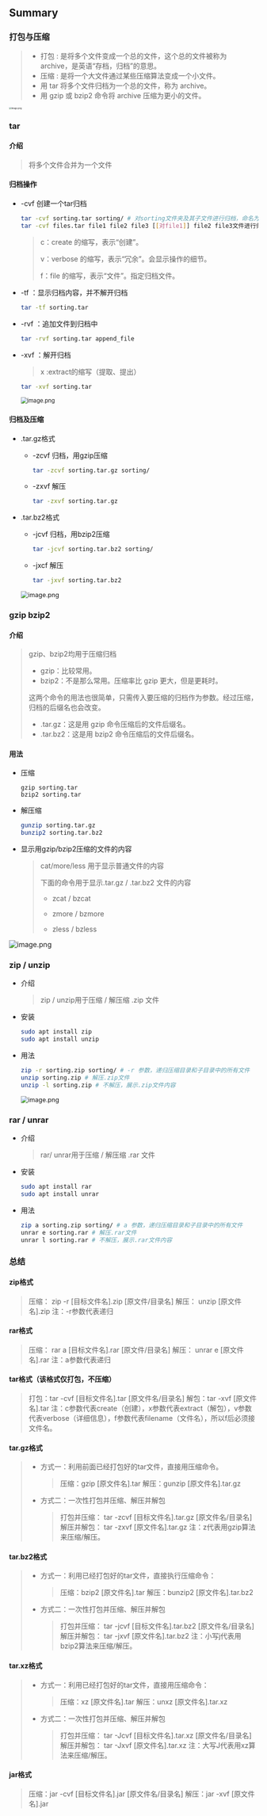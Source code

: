 ## Summary

### 打包与压缩



> * 打包 : 是将多个文件变成一个总的文件，这个总的文件被称为 archive，是英语“存档，归档”的意思。
> * 压缩 : 是将一个大文件通过某些压缩算法变成一个小文件。
> * 用 tar 将多个文件归档为一个总的文件，称为 archive。
> * 用 gzip 或 bzip2 命令将 archive 压缩为更小的文件。

<img src="https://i.loli.net/2020/03/22/VbKBohJ2rD8CYLn.png" alt="image.png" style="zoom:30%;" />

### tar

#### 介绍

> 将多个文件合并为一个文件

#### 归档操作

- -cvf 创建一个tar归档

  ```bash
  tar -cvf sorting.tar sorting/ # 对sorting文件夹及其子文件进行归档，命名为sorting.tar
  tar -cvf files.tar file1 file2 file3 [[对file1]] file2 file3文件进行归档，命名为files.tar
  ```

  > c：create 的缩写，表示“创建”。
  >
  > v：verbose 的缩写，表示“冗余”。会显示操作的细节。
  >
  > f：file 的缩写，表示“文件”。指定归档文件。

- -tf ：显示归档内容，并不解开归档

  ```bash
  tar -tf sorting.tar
  ```

- -rvf ：追加文件到归档中

  ```bash
  tar -rvf sorting.tar append_file
  ```

- -xvf ：解开归档

  > x :extract的缩写（提取、提出）

  ```bash
  tar -xvf sorting.tar
  ```

  <img src="https://i.loli.net/2020/03/23/d6yDSBJsCFr1MRG.png" alt="image.png" style="zoom:80%;" />



#### 归档及压缩

- .tar.gz格式

  - -zcvf 归档，用gzip压缩

    ```bash
    tar -zcvf sorting.tar.gz sorting/
    ```

  - -zxvf 解压

    ```bash
    tar -zxvf sorting.tar.gz
    ```

- .tar.bz2格式

  - -jcvf 归档，用bzip2压缩

    ```bash
    tar -jcvf sorting.tar.bz2 sorting/
    ```

  - -jxcf 解压

    ```bash
    tar -jxvf sorting.tar.bz2
    ```

  <img src="https://i.loli.net/2020/03/23/wM8qIiN2UBAOuh3.png" alt="image.png" style="zoom:90%;" />

  

### gzip bzip2

#### 介绍

  > gzip、bzip2均用于压缩归档
  >
  > * gzip：比较常用。
  > * bzip2：不是那么常用。压缩率比 gzip 更大，但是更耗时。
  >
  > 这两个命令的用法也很简单，只需传入要压缩的归档作为参数。经过压缩，归档的后缀名也会改变。
  >
  > * .tar.gz：这是用 gzip 命令压缩后的文件后缀名。
  > * .tar.bz2：这是用 bzip2 命令压缩后的文件后缀名。

#### 用法

  - 压缩

    ```
    gzip sorting.tar
    bzip2 sorting.tar
    ```

  - 解压缩

    ```bash
    gunzip sorting.tar.gz
    bunzip2 sorting.tar.bz2
    ```

  - 显示用gzip/bzip2压缩的文件的内容

    > cat/more/less 用于显示普通文件的内容
    >
    > 下面的命令用于显示.tar.gz / .tar.bz2 文件的内容
    >
    > - zcat / bzcat
    >
    > - zmore / bzmore
    >
    > - zless / bzless 

  ![image.png](https://i.loli.net/2020/03/23/lVXxf7cMG2YokWm.png)

  

### zip / unzip  

- 介绍

  > zip / unzip用于压缩 / 解压缩 .zip 文件

- 安装

  ```bash
  sudo apt install zip
  sudo apt install unzip
  ```

- 用法

  ```bash
  zip -r sorting.zip sorting/ # -r 参数，递归压缩目录和子目录中的所有文件
  unzip sorting.zip # 解压.zip文件
  unzip -l sorting.zip # 不解压，展示.zip文件内容
  ```

  <img src="https://i.loli.net/2020/03/23/epZ7CIYi3orT6X9.png" alt="image.png" style="zoom:90%;" />

  

  

### rar / unrar

- 介绍

  > rar/ unrar用于压缩 / 解压缩 .rar 文件

- 安装

  ```bash
  sudo apt install rar
  sudo apt install unrar
  ```

- 用法

  ```bash
  zip a sorting.zip sorting/ # a 参数，递归压缩目录和子目录中的所有文件
  unrar e sorting.rar # 解压.rar文件
  unrar l sorting.rar # 不解压，展示.rar文件内容
  ```



### 总结

#### zip格式

> 压缩： zip -r [目标文件名].zip [原文件/目录名]
> 解压： unzip [原文件名].zip
> 注：-r参数代表递归



#### rar格式

> 压缩： rar a [目标文件名].rar [原文件/目录名]
> 解压： unrar e [原文件名].rar
> 注：a参数代表递归



#### tar格式（该格式仅打包，不压缩）

> 打包：tar -cvf [目标文件名].tar [原文件名/目录名]
> 解包：tar -xvf [原文件名].tar
> 注：c参数代表create（创建），x参数代表extract（解包），v参数代表verbose（详细信息），f参数代表filename（文件名），所以f后必须接文件名。



#### tar.gz格式

> - 方式一：利用前面已经打包好的tar文件，直接用压缩命令。
>
>   > 压缩：gzip [原文件名].tar
>   > 解压：gunzip [原文件名].tar.gz
>
> - 方式二：一次性打包并压缩、解压并解包
>
>   > 打包并压缩： tar -zcvf [目标文件名].tar.gz [原文件名/目录名]
>   > 解压并解包： tar -zxvf [原文件名].tar.gz
>   > 注：z代表用gzip算法来压缩/解压。



#### tar.bz2格式

> - 方式一：利用已经打包好的tar文件，直接执行压缩命令：
>
>   > 压缩：bzip2 [原文件名].tar
>   > 解压：bunzip2 [原文件名].tar.bz2
>
> - 方式二：一次性打包并压缩、解压并解包
>
>   > 打包并压缩： tar -jcvf [目标文件名].tar.bz2 [原文件名/目录名]
>   > 解压并解包： tar -jxvf [原文件名].tar.bz2
>   > 注：小写j代表用bzip2算法来压缩/解压。



#### tar.xz格式

> - 方式一：利用已经打包好的tar文件，直接用压缩命令：
>
>   > 压缩：xz [原文件名].tar
>   > 解压：unxz [原文件名].tar.xz
>
> - 方式二：一次性打包并压缩、解压并解包
>
>   > 打包并压缩： tar -Jcvf [目标文件名].tar.xz [原文件名/目录名]
>   > 解压并解包： tar -Jxvf [原文件名].tar.xz
>   > 注：大写J代表用xz算法来压缩/解压。



#### jar格式

> 压缩：jar -cvf [目标文件名].jar [原文件名/目录名]
> 解压：jar -xvf [原文件名].jar

